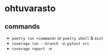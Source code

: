 # ohtuvarasto


## commands
- `poetry run <command>` or `poetry shell` & `exit`
- `coverage run --branch -m pytest src`
- `coverage report -m`
